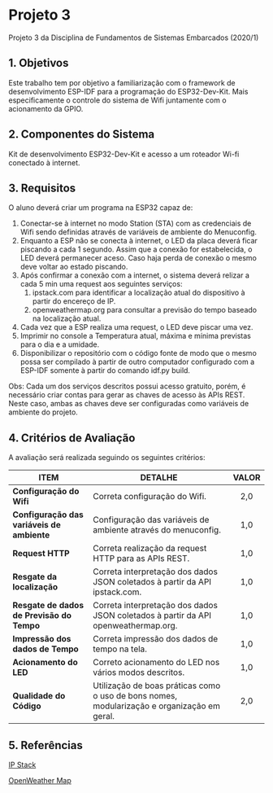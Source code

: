 # Projeto 3

Projeto 3 da Disciplina de Fundamentos de Sistemas Embarcados (2020/1)

## 1. Objetivos

Este trabalho tem por objetivo a familiarização com o framework de desenvolvimento ESP-IDF para a programação do ESP32-Dev-Kit. Mais especificamente o controle do sistema de Wifi juntamente com o acionamento da GPIO.

## 2. Componentes do Sistema

Kit de desenvolvimento ESP32-Dev-Kit e acesso a um roteador Wi-fi conectado à internet.

## 3. Requisitos

O aluno deverá criar um programa na ESP32 capaz de:
1. Conectar-se à internet no modo Station (STA) com as credenciais de Wifi sendo definidas através de variáveis de ambiente do Menuconfig.
2. Enquanto a ESP não se conecta à internet, o LED da placa deverá ficar piscando a cada 1 segundo. Assim que a conexão for estabelecida, o LED deverá permanecer aceso. Caso haja perda de conexão o mesmo deve voltar ao estado piscando.
3. Após confirmar a conexão com a internet, o sistema deverá relizar a cada 5 min uma request aos seguintes serviços:  
   1. ipstack.com para identificar a localização atual do dispositivo à partir do encereço de IP.
   2. openweathermap.org para consultar a previsão do tempo baseado na localização atual.
4. Cada vez que a ESP realiza uma request, o LED deve piscar uma vez.
5. Imprimir no console a Temperatura atual, máxima e mínima previstas para o dia e a umidade.
6. Disponibilizar o repositório com o código fonte de modo que o mesmo possa ser compilado à partir de outro computador configurado com a ESP-IDF somente à partir do comando idf.py build.

Obs: Cada um dos serviços descritos possui acesso gratuito, porém, é necessário criar contas para gerar as chaves de acesso às APIs REST. Neste caso, ambas as chaves deve ser configuradas como variáveis de ambiente do projeto.


## 4. Critérios de Avaliação

A avaliação será realizada seguindo os seguintes critérios:

|   ITEM    |   DETALHE  |   VALOR   |
|-----------|------------|:---------:|
|**Configuração do Wifi**  |   Correta configuração do Wifi. |   2,0   |
|**Configuração das variáveis de ambiente**  |   Configuração das variáveis de ambiente através do menuconfig.  |   1,0   |
|**Request HTTP** |  Correta realização da request HTTP para as APIs REST. |   1,0   |
|**Resgate da localização**   |  Correta interpretação dos dados JSON coletados à partir da API ipstack.com. |   1,0   |
|**Resgate de dados de Previsão do Tempo**   |   Correta interpretação dos dados JSON coletados à partir da API openweathermap.org.  |   1,0 |
|**Impressão dos dados de Tempo**    |   Correta impressão dos dados de tempo na tela.  |   1,0   |
|**Acionamento do LED** |   Correto acionamento do LED nos vários modos descritos.    |   1,0   |
|**Qualidade do Código** |   Utilização de boas práticas como o uso de bons nomes, modularização e organização em geral. |   2,0 |

## 5. Referências

[IP Stack](https://ipstack.com/)

[OpenWeather Map](https://home.openweathermap.org/)



